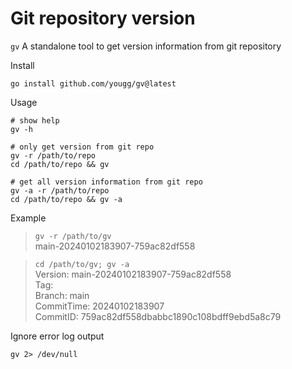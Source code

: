 # Git repository version

`gv` A standalone tool to get version information from git repository

Install

```shell
go install github.com/yougg/gv@latest
```

Usage

```shell
# show help
gv -h

# only get version from git repo
gv -r /path/to/repo
cd /path/to/repo && gv

# get all version information from git repo
gv -a -r /path/to/repo
cd /path/to/repo && gv -a
```

Example

> `gv -r /path/to/gv`  
> main-20240102183907-759ac82df558

> `cd /path/to/gv; gv -a`  
> Version: main-20240102183907-759ac82df558  
> Tag:  
> Branch: main  
> CommitTime: 20240102183907  
> CommitID: 759ac82df558dbabbc1890c108bdff9ebd5a8c79

Ignore error log output

```shell
gv 2> /dev/null
```